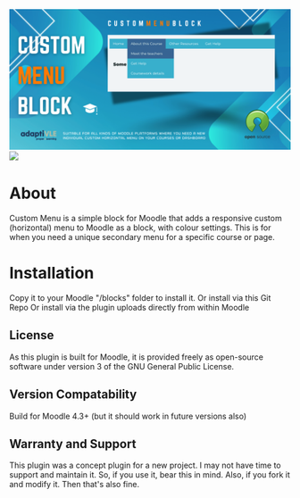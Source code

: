 <img src="https://github.com/lewiscarr79/custom_menu/blob/main/custommenublockbanner.png">
<img src="https://camo.githubusercontent.com/63f60c2ec7325c9ead9164dae08d9456ee70198de98e10011ebd4a75b4ad303e/68747470733a2f2f696d672e736869656c64732e696f2f62616467652f4d6f6f646c652d253345253344253230342e302d626c7565">

<h1>About</h1>
Custom Menu is a simple block for Moodle that adds a responsive custom (horizontal) menu to Moodle as a block, with colour settings. This is for when you need a unique secondary menu for a specific course or page.

<h1>Installation</h1>
Copy it to your Moodle "/blocks" folder to install it.
Or install via this Git Repo
Or install via the plugin uploads directly from within Moodle

<h2>License</h2>
As this plugin is built for Moodle, it is provided freely as open-source software under version 3 of the GNU General Public License. 

<h2>Version Compatability</h2>
Build for Moodle 4.3+ (but it should work in future versions also)

<h2>Warranty and Support</h2>
This plugin was a concept plugin for a new project. I may not have time to support and maintain it. So, if you use it, bear this in mind. Also, if you fork it and modify it. Then that's also fine.


